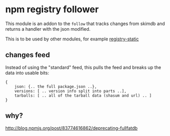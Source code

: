 npm registry follower
=====================

This module is an addon to the `follow` that tracks changes
from skimdb and returns a handler with the json modified.

This is to be used by other modules, for example [registry-static](https://github.com/davglass/registry-static)

changes feed
------------

Instead of using the "standard" feed, this pulls the feed and breaks up the data into usable bits:

    {
        json: {.. the full package.json ..},
        versions: [ .. version info split into parts ..],
        tarballs: [ .. all of the tarball data (shasum and url) .. ]
    }


why?
----

http://blog.npmjs.org/post/83774616862/deprecating-fullfatdb

